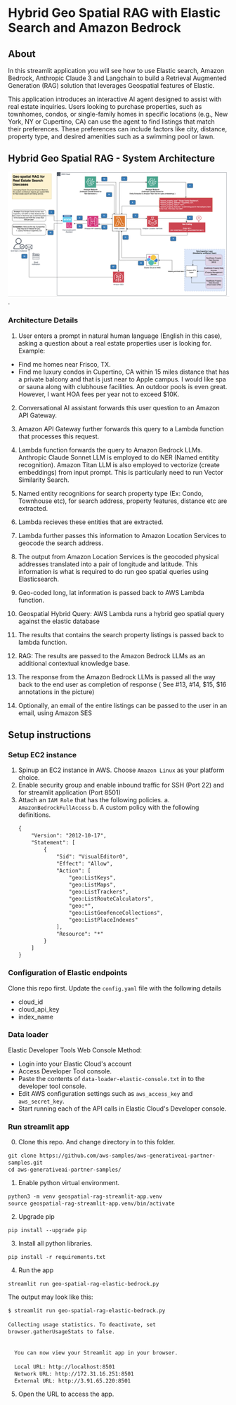 # Hybrid Geo Spatial RAG with Elastic Search and Amazon Bedrock

## About
In this streamlit application you will see how to use Elastic search, Amazon Bedrock, Anthropic Claude 3 and Langchain to build a Retrieval Augmented Generation (RAG) solution that leverages Geospatial features of Elastic.

This application introduces an interactive AI agent designed to assist with real estate inquiries. Users looking to purchase properties, such as townhomes, condos, or single-family homes in specific locations (e.g., New York, NY or Cupertino, CA) can use the agent to find listings that match their preferences. These preferences can include factors like city, distance, property type, and desired amenities such as a swimming pool or lawn.

## Hybrid Geo Spatial RAG - System Architecture
![alt text](./geo-spatial-RAG-architecture.png).

### Architecture Details

1. User enters a prompt in natural human language (English in this case), asking a question about a real estate properties user is looking for. Example:
- Find me homes near Frisco, TX.
- Find me luxury condos in Cupertino, CA within 15 miles distance that has a private balcony and that is just near to Apple campus. I would like spa or sauna along with clubhouse facilities. An outdoor pools is even great. However, I want HOA fees per year not to exceed $10K.

2. Conversational AI assistant forwards this user question to an Amazon API Gateway.

3. Amazon API Gateway further forwards this query to a Lambda function that processes this request.

4. Lambda function forwards the query to Amazon Bedrock LLMs. Anthropic Claude Sonnet LLM is employed to do NER (Named entitity recognition). Amazon Titan LLM is also employed to vectorize (create embeddings) from input prompt. This is particularly need to run Vector Similarity Search.

5. Named entity recognitions for search property type (Ex: Condo, Townhouse etc), for search address, property features, distance etc are extracted.

6. Lambda recieves these entities that are extracted.

7. Lambda further passes this information to Amazon Location Services to geocode the search address.

8. The output from Amazon Location Services is the geocoded physical addresses translated into a pair of longitude and latitude. This information is what is required to do run geo spatial queries using Elasticsearch.

9. Geo-coded long, lat information is passed back to AWS Lambda function.

10. Geospatial Hybrid Query: AWS Lambda runs a hybrid geo spatial query against the elastic database

11. The results that contains the search property listings is passed back to lambda function.

12. RAG: The results are passed to the Amazon Bedrock LLMs as an additional contextual knowledge base.

13. The response from the Amazon Bedrock LLMs is passed all the way back to the end user as completion of response ( See #13, #14, $15, $16 annotations in the picture)

17. Optionally, an email of the entire listings can be passed to the user in an email, using Amazon SES

## Setup instructions

### Setup EC2 instance

1. Spinup an EC2 instance in AWS. Choose `Amazon Linux` as your platform choice.
2. Enable security group and enable inbound traffic for SSH (Port 22) and for streamlit application (Port 8501)
3. Attach an `IAM Role` that has the following policies.
    a. `AmazonBedrockFullAccess` 
    b. A custom policy with the following definitions.
    ```
    {
        "Version": "2012-10-17",
        "Statement": [
            {
                "Sid": "VisualEditor0",
                "Effect": "Allow",
                "Action": [
                    "geo:ListKeys",
                    "geo:ListMaps",
                    "geo:ListTrackers",
                    "geo:ListRouteCalculators",
                    "geo:*",
                    "geo:ListGeofenceCollections",
                    "geo:ListPlaceIndexes"
                ],
                "Resource": "*"
            }
        ]
    }
    ```
### Configuration of Elastic endpoints
Clone this repo first.
Update the `config.yaml` file with the following details
- cloud_id
- cloud_api_key
- index_name

### Data loader
Elastic Developer Tools Web Console Method:
- Login into your Elastic Cloud's account
- Access Developer Tool console.
- Paste the contents of `data-loader-elastic-console.txt` in to the developer tool console.
- Edit AWS configuration settings such as `aws_access_key` and `aws_secret_key`.
- Start running each of the API calls in Elastic Cloud's Developer console.

### Run streamlit app

0. Clone this repo. And change directory in to this folder.
```
git clone https://github.com/aws-samples/aws-generativeai-partner-samples.git
cd aws-generativeai-partner-samples/ 
```

1. Enable python virtual environment.

```
python3 -m venv geospatial-rag-streamlit-app.venv
source geospatial-rag-streamlit-app.venv/bin/activate
```

2. Upgrade pip
```
pip install --upgrade pip
```

3. Install all python libraries.
```
pip install -r requirements.txt
```

4. Run the app
```
streamlit run geo-spatial-rag-elastic-bedrock.py
```
The output may look like this:

```
$ streamlit run geo-spatial-rag-elastic-bedrock.py

Collecting usage statistics. To deactivate, set browser.gatherUsageStats to false.


  You can now view your Streamlit app in your browser.

  Local URL: http://localhost:8501
  Network URL: http://172.31.16.251:8501
  External URL: http://3.91.65.220:8501

```

5. Open the URL to access the app. 
